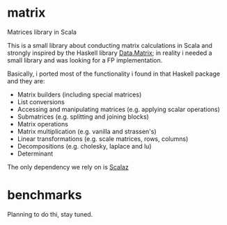 # matrix

Matrices library in Scala

This is a small library about conducting matrix calculations in Scala and
strongly inspired by the Haskell library [Data.Matrix](https://hackage.haskell.org/package/matrix-0.3.6.1/docs/Data-Matrix.html); in reality i needed a small library and was looking for a FP implementation.

Basically, i ported most of the functionality i found in that Haskell package and they are:

- Matrix builders (including special matrices)
- List conversions
- Accessing and manipulating matrices (e.g. applying scalar operations)
- Submatrices (e.g. splitting and joining blocks)
- Matrix operations 
- Matrix multiplication (e.g. vanilla and strassen's)
- Linear transformations (e.g. scale matrices, rows, columns)
- Decompositions (e.g. cholesky, laplace and lu)
- Determinant

The only dependency we rely on is [Scalaz](https://github.com/scalaz/scalaz)

# benchmarks

Planning to do thi, stay tuned.
